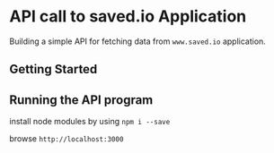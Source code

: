 # API call to saved.io Application

Building a simple API for fetching data from `www.saved.io` application.
## Getting Started  

## Running the API program
install node modules by using ```npm i --save ```

browse ``` http://localhost:3000 ``` 